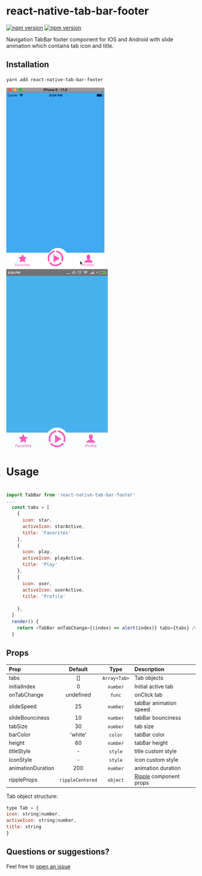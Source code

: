 [ripple]: https://github.com/n4kz/react-native-material-ripple

# react-native-tab-bar-footer
[![npm version](http://img.shields.io/npm/v/react-native-tab-bar-footer.svg?style=flat-square)](https://npmjs.org/package/react-native-tab-bar-footer "View this project on npm")
[![npm version](http://img.shields.io/npm/dm/react-native-tab-bar-footer.svg?style=flat-square)](https://npmjs.org/package/react-native-tab-bar-footer "View this project on npm")

Navigation TabBar footer component for IOS and Android with slide animation which contains tab icon and title.

## Installation
`yarn add react-native-tab-bar-footer`

![](./src/demo-ios.gif)
![](./src/demo-android.gif)

# Usage

```js

import TabBar from 'react-native-tab-bar-footer'
...
  const tabs = [
    {
      icon: star,
      activeIcon: starActive,
      title: 'Favorites'
    },
    {
      icon: play,
      activeIcon: playActive,
      title: 'Play'
    },
    {
      icon: user,
      activeIcon: userActive,
      title: 'Profile'
      
    },
  ]
  render() {
    return <TabBar onTabChange={(index) => alert(index)} tabs={tabs} />
  }
```

## Props

| Prop  | Default  | Type | Description |
| :------------ |:---------------:| :---------------:| :-----|
| tabs | [] | `Array<Tab>` | Tab objects |
| initialIndex | 0 | `number` | Initial active tab |
| onTabChange | undefined | `func` | onClick tab |
| slideSpeed | 25 | `number` | tabBar animation speed |
| slideBounciness | 10 | `number` | tabBar bounciness |
| tabSize | 30 | `number` | tab size |
| barColor | 'white' | `color` | tabBar color |
| height | 60 | `number` | tabBar height |
| titleStyle | - | `style` | title custom style |
| iconStyle | - | `style` | icon custom style |
| animationDuration | 200 | `number` | animation duration |
| rippleProps | `rippleCentered` | `object` | [Ripple][ripple] component props |

Tab object structure: 

```js
type Tab = { 
icon: string|number, 
activeIcon: string|number, 
title: string
}
```

## Questions or suggestions?

Feel free to [open an issue](https://github.com/ArtemKosiakevych/react-native-tab-bar-footer/issues)
